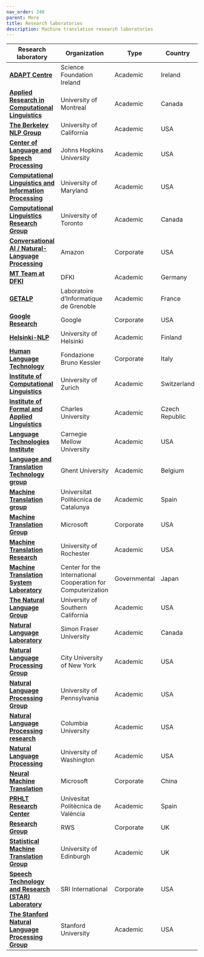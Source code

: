 ```yaml
---
nav_order: 240
parent: More
title: Research laboratories
description: Machine translation research laboratories
---
```


| Research laboratory | Organization | Type | Country |
| --- | --- | --- | --- |
| [**ADAPT Centre**](https://www.adaptcentre.ie/) | Science Foundation Ireland | Academic | Ireland |
| [**Applied Research in Computational Linguistics**](http://rali.iro.umontreal.ca/rali/?q=en/Research%20Projects) | University of Montreal | Academic | Canada |
| [**The Berkeley NLP Group**](http://nlp.cs.berkeley.edu/) | University of California | Academic | USA |
| [**Center of Language and Speech Processing**](https://www.clsp.jhu.edu/) | Johns Hopkins University | Academic | USA |
| [**Computational Linguistics and Information Processing**](https://wiki.umiacs.umd.edu/clip/index.php/Main_Page) | University of Maryland | Academic | USA |
| [**Computational Linguistics Research Group**](http://www.cs.toronto.edu/compling/) | University of Toronto | Academic | Canada |
| [**Conversational AI / Natural-Language Processing**](https://www.amazon.science/research-areas/conversational-ai-natural-language-processing) | Amazon | Corporate | USA |
| [**MT Team at DFKI**](https://www.dfki.de/en/web/research/research-departments/multilinguality-and-language-technology/mt-team) | DFKI | Academic | Germany |
| [**GETALP**](http://lig-getalp.imag.fr/) | Laboratoire d’Informatique de Grenoble | Academic | France |
| [**Google Research**](https://research.google/research-areas/machine-translation/) | Google | Corporate | USA |
| [**Helsinki-NLP**](https://blogs.helsinki.fi/language-technology/ ) | University of Helsinki | Academic | Finland |
| [**Human Language Technology**](https://hlt-mt.fbk.eu/) | Fondazione Bruno Kessler | Corporate | Italy |
| [**Institute of Computational Linguistics**](https://www.cl.uzh.ch) | University of Zurich | Academic | Switzerland |
| [**Institute of Formal and Applied Linguistics**](https://ufal.mff.cuni.cz/home-page) | Charles University | Academic | Czech Republic |
| [**Language Technologies Institute**](https://www.lti.cs.cmu.edu/) | Carnegie Mellow University | Academic | USA |
| [**Language and Translation Technology group**](https://lt3.ugent.be/) | Ghent University | Academic | Belgium |
| [**Machine Translation group**](https://mt.cs.upc.edu/) | Universitat Politècnica de Catalunya | Academic | Spain |
| [**Machine Translation Group**](https://www.microsoft.com/en-us/research/group/machine-translation-group/) | Microsoft | Corporate | USA |
| [**Machine Translation Research**](https://www.cs.rochester.edu/~gildea/mt/) | University of Rochester | Academic | USA |
| [**Machine Translation System Laboratory**](https://cicc.or.jp/english/) | Center for the International Cooperation for Computerization | Governmental | Japan |
| [**The Natural Language Group**](https://www.isi.edu/research_groups/nlg/home) | University of Southern California | Academic | USA |
| [**Natural Language Laboratory**](http://natlang.cs.sfu.ca/) | Simon Fraser University | Academic | Canada |
| [**Natural Language Processing Group**](https://www.gc.cuny.edu/Page-Elements/Academics-Research-Centers-Initiatives/Doctoral-Programs/Computer-Science/Research-Areas/Natural-Language-Processing) | City University of New York | Academic | USA |
| [**Natural Language Processing Group**](https://www.cis.upenn.edu/) | University of Pennsylvania | Academic | USA |
| [**Natural Language Processing research**](http://www1.cs.columbia.edu/nlp/index.cgi) | Columbia University | Academic | USA |
| [**Natural Language Processing**](https://www.cs.washington.edu/research/nlp) | University of Washington | Academic | USA |
| [**Neural Machine Translation**](https://www.microsoft.com/en-us/research/project/machine-translation-2/) | Microsoft | Corporate | China |
| [**PRHLT Research Center**](https://www.prhlt.upv.es/language-translation/) | Univesitat Politècnica de València | Academic | Spain |
| [**Research Group**](https://www.rws.com/language-weaver/research/) | RWS | Corporate | UK |
| [**Statistical Machine Translation Group**](http://www.statmt.org/ued/) | University of Edinburgh | Academic | UK |
| [**Speech Technology and Research (STAR) Laboratory**](http://www.speech.sri.com/) | SRI International | Corporate | USA |
| [**The Stanford Natural Language Processing Group**](https://nlp.stanford.edu/projects/mt.shtml) | Stanford University | Academic | USA |
